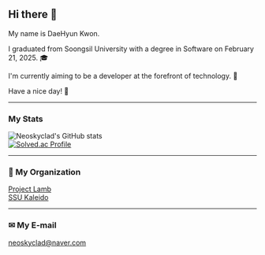 ## Hi there 👋  
My name is DaeHyun Kwon.  

I graduated from Soongsil University with a degree in Software on February 21, 2025. 🎓  

I'm currently aiming to be a developer at the forefront of technology. 🚀  

Have a nice day! 🤗  

---  

### My Stats  
![Neoskyclad's GitHub stats](https://github-readme-stats.vercel.app/api?username=neoskyclad&show_icons=true&theme=synthwave)  
[![Solved.ac Profile](http://mazassumnida.wtf/api/v2/generate_badge?boj=neoskyclad)](https://solved.ac/neoskyclad/)  

---  

### 🤝 My Organization  
[Project Lamb](https://github.com/ProjectLamb)  
[SSU Kaleido](https://github.com/SSUKaleido)  

---  

### ✉ My E-mail  
neoskyclad@naver.com  
